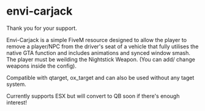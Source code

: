 # envi-carjack

Thank you for your support.

Envi-Carjack is a simple FiveM resource designed to allow the player to remove a player/NPC from the driver's seat of a vehicle that fully utilises the native GTA function and includes animations and synced window smash.
The player must be weilding the Nightstick Weapon. (You can add/ change weapons inside the config).

Compatible with qtarget, ox_target and can also be used without any taget system. 

Currently supports ESX but will convert to QB soon if there's enough interest!
